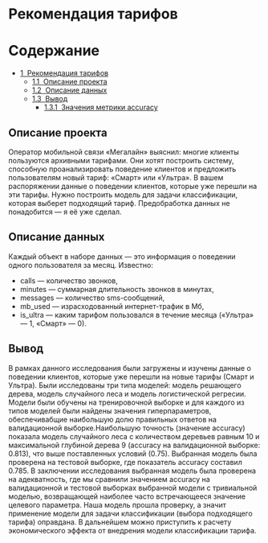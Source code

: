 # Рекомендация тарифов
<h1>Содержание<span class="tocSkip"></span></h1>
<div class="toc"><ul class="toc-item"><li><span><a href="#Рекомендация-тарифов" data-toc-modified-id="Рекомендация-тарифов-1"><span class="toc-item-num">1&nbsp;&nbsp;</span>Рекомендация тарифов</a></span><ul class="toc-item"><li><span><a href="#Описание-проекта" data-toc-modified-id="Описание-проекта-1.1"><span class="toc-item-num">1.1&nbsp;&nbsp;</span>Описание проекта</a></span></li><li><span><a href="#Описание-данных" data-toc-modified-id="Описание-данных-1.2"><span class="toc-item-num">1.2&nbsp;&nbsp;</span>Описание данных</a></span></li><li><span><a href="#Вывод" data-toc-modified-id="Вывод-1.3"><span class="toc-item-num">1.3&nbsp;&nbsp;</span>Вывод</a></span><ul class="toc-item"><li><span><a href="#Значения-метрики-accuracy" data-toc-modified-id="Значения-метрики-accuracy-1.3.1"><span class="toc-item-num">1.3.1&nbsp;&nbsp;</span>Значения метрики accuracy</a></span></li></ul></li></ul></li></ul></div>





## Описание проекта
Оператор мобильной связи «Мегалайн» выяснил: многие клиенты пользуются архивными тарифами. Они хотят построить систему, способную проанализировать поведение клиентов и предложить пользователям новый тариф: «Смарт» или «Ультра».
В вашем распоряжении данные о поведении клиентов, которые уже перешли на эти тарифы. Нужно построить модель для задачи классификации, которая выберет подходящий тариф. Предобработка данных не понадобится — я её уже сделал.

## Описание данных

Каждый объект в наборе данных — это информация о поведении одного пользователя за месяц. Известно:
- сalls — количество звонков,
- minutes — суммарная длительность звонков в минутах,
- messages — количество sms-сообщений,
- mb_used — израсходованный интернет-трафик в Мб,
- is_ultra — каким тарифом пользовался в течение месяца («Ультра» — 1, «Смарт» — 0).

## Вывод
В рамках данного исследования были загружены и изучены данные о поведении клиентов, которые уже перешли на новые тарифы (Смарт и Ультра). Были исследованы три типа моделей: модель решающего дерева, модель случайного леса и модель логистической регресии. Модели были обучены на тренировочной выборке и для каждого из типов моделей были найдены значения гиперпараметров, обеспечивабщие наибольшую долю правильных ответов на валидационной выборке.Наибольшую точность (значение accuracy) показала модель случайного леса с количеством деревьев равным 10 и максимальной глубиной дерева 9 (accuracy на валидационной выборке: 0.813), что выше поставленных условий (0.75). Выбранная модель была проверена на тестовой выборке, где показатель accuracy составил 0.785. В заключении исследования выбранная модель была проверена на адекватность, где мы сравнили значением accuracy на валидационной и тестовой выборках выбранной модели с тривиальной моделью, возвращающей наиболее часто встречающееся значение целевого параметра. Наша модель прошла проверку, а значит применение модели для задачи классификации (выбора подходящего тарифа) оправдана. В дальнейшем можно приступить к расчету экономического эффекта от внедрения модели классификации тарифа.
